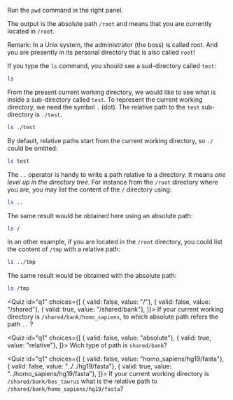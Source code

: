 <script> import Quiz from "components/Quiz.svelte"; </script>
Run the `pwd` command in the right panel.

The output is the absolute path `/root` and means that you are currently located in `/root`. 

Remark: In a Unix system, the administrator (the boss) is called root. And you are presently in its personal directory that is also called `root`!

If you type the `ls` command, you should see a sud-directory called `test`:

```bash
ls
```

From the present current working directory, we would like to see what is inside a sub-directory called `test`. 
To represent the current working directory, we need the symbol `.` (dot). 
The relative path to the `test` sub-directory is `./test`.

```bash
ls ./test
```

By default, relative paths start from the current working directory, so `./` could be omitted:

```bash
ls test
```

The `..` operator is handy to write a path relative to a directory. 
It means _one level up in the directory tree_. 
For instance from the `/root` directory where you are, you may list the content of the `/` directory using:

```bash
ls ..
```

The same result would be obtained here using an absolute path:

```bash
ls /
```

In an other example, if you are located in the `/root` directory, you could list the content of `/tmp` with a relative path:

```bash
ls ../tmp
```

The same result would be obtained with the absolute path:

```bash
ls /tmp
```

<!---
# Old katacoda 
>>If your current working directory is `/shared/bank/homo_sapiens`, to which absolute path refers the path `..` ?<<
( ) /
( ) /shared
(*) /shared/bank
-->


<Quiz id="q1" choices={[ { valid: false, value: "/"}, { valid: false, value: "/shared"}, { valid: true, value: "/shared/bank"}, ]}> If your current working directory is `/shared/bank/homo_sapiens`, to which absolute path refers the path `..` ?

<!---
# Old katacoda 
>>Wich type of path is `shared/bank`?<<
( ) absolute
(*) relative
-->

<Quiz id="q1" choices={[ { valid: false, value: "absolute"}, { valid: true, value: "relative"}, ]}> Wich type of path is `shared/bank`?

<!---
# Old katacoda
>>If your current working directory is `/shared/bank/bos_taurus` what is the relative path to `/shared/bank/homo_sapiens/hg19/fasta`<<
( ) homo_sapiens/hg19/fasta
( ) ../../hg19/fasta
(*) ../homo_sapiens/hg19/fasta
-->

<Quiz id="q1" choices={[ { valid: false, value: "homo_sapiens/hg19/fasta"}, { valid: false, value: "../../hg19/fasta"}, { valid: true, value: "../homo_sapiens/hg19/fasta"}, ]}> If your current working directory is `/shared/bank/bos_taurus` what is the relative path to `/shared/bank/homo_sapiens/hg19/fasta`?

